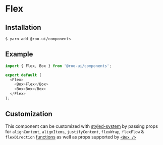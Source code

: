 # Flex

<!-- STORY -->

## Installation

```shell
$ yarn add @roo-ui/components
```

## Example

```js
import { Flex, Box } from '@roo-ui/components';

export default (
  <Flex>
    <Box>Flex</Box>
    <Box>Box</Box>
  </Flex>
);
```

## Customization

This component can be customized with [styled-system](https://jxnblk.com/styled-system) by passing props for `alignContent`, `alignItems`, `justifyContent`, `flexWrap`, `flexFlow` & `flexDirection` [functions](http://jxnblk.com/styled-system/table/)
as well as props supported by [`<Box />`](../Box/README.md)
